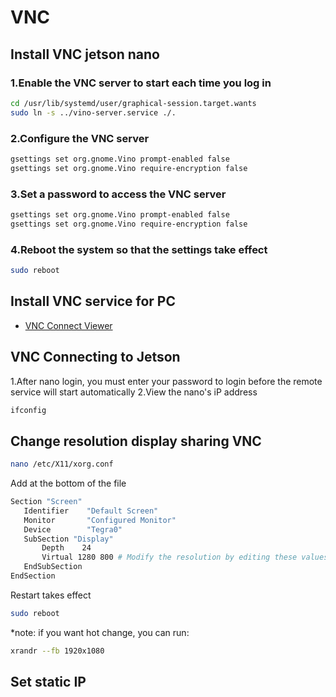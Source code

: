 # VNC

## Install VNC jetson nano
### 1.Enable the VNC server to start each time you log in
```bash
cd /usr/lib/systemd/user/graphical-session.target.wants
sudo ln -s ../vino-server.service ./.
```
### 2.Configure the VNC server
```bash
gsettings set org.gnome.Vino prompt-enabled false
gsettings set org.gnome.Vino require-encryption false
```
### 3.Set a password to access the VNC server
```bash
gsettings set org.gnome.Vino prompt-enabled false
gsettings set org.gnome.Vino require-encryption false
```
### 4.Reboot the system so that the settings take effect
```bash
sudo reboot
```

## Install VNC service for PC
- [VNC Connect Viewer](https://www.realvnc.com/en/connect/download/viewer/linux/)

## VNC Connecting to Jetson
1.After nano login, you must enter your password to login before the remote service will start automatically
2.View the nano's iP address
```bash
ifconfig
```

## Change resolution display sharing VNC
```bash
nano /etc/X11/xorg.conf 
```
Add at the bottom of the file
```bash
Section "Screen"
   Identifier    "Default Screen"
   Monitor       "Configured Monitor"
   Device        "Tegra0"
   SubSection "Display"
       Depth    24
       Virtual 1280 800 # Modify the resolution by editing these values
   EndSubSection
EndSection
```
Restart takes effect
```bash
sudo reboot
```
*note: if you want hot change, you can run:
```bash
xrandr --fb 1920x1080
```
## Set static IP
